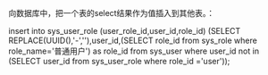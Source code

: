 向数据库中，把一个表的select结果作为值插入到其他表。：

insert into sys_user_role (user_role_id,user_id,role_id) 
(SELECT REPLACE(UUID(),'-',''),user_id,(SELECT role_id from sys_role where role_name='普通用户') as role_id 
from sys_user 
where user_id not in (SELECT user_id from sys_user_role where role_id ='user'));
